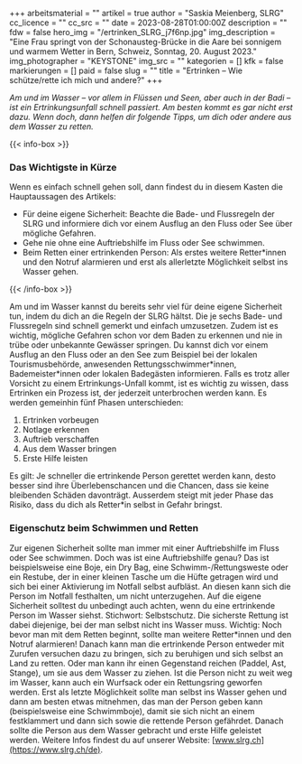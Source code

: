 +++
arbeitsmaterial = ""
artikel = true
author = "Saskia Meienberg, SLRG"
cc_licence = ""
cc_src = ""
date = 2023-08-28T01:00:00Z
description = ""
fdw = false
hero_img = "/ertrinken_SLRG_j7f6np.jpg"
img_description = "Eine Frau springt von der Schonausteg-Brücke in die Aare bei sonnigem und warmem Wetter in Bern, Schweiz, Sonntag, 20. August 2023."
img_photographer = "KEYSTONE"
img_src = ""
kategorien = []
kfk = false
markierungen = []
paid = false
slug = ""
title = "Ertrinken – Wie schütze/rette ich mich und andere?"
+++

_Am und im Wasser – vor allem in Flüssen und Seen, aber auch in der Badi – ist ein Ertrinkungsunfall schnell passiert. Am besten kommt es gar nicht erst dazu. Wenn doch, dann helfen dir folgende Tipps, um dich oder andere aus dem Wasser zu retten._

{{< info-box >}} <h3>Das Wichtigste in Kürze</h3>

<p>Wenn es einfach schnell gehen soll, dann findest du in diesem Kasten die Hauptaussagen des Artikels:</p>

<ul>

<li>Für deine eigene Sicherheit: Beachte die Bade- und Flussregeln der SLRG und informiere dich vor einem Ausflug an den Fluss oder See über mögliche Gefahren.</li>

<li>Gehe nie ohne eine Auftriebshilfe im Fluss oder See schwimmen.</li>

<li>Beim Retten einer ertrinkenden Person: Als erstes weitere Retter*innen und den Notruf alarmieren und erst als allerletzte Möglichkeit selbst ins Wasser gehen.</li>

</ul> {{< /info-box >}}

Am und im Wasser kannst du bereits sehr viel für deine eigene Sicherheit tun, indem du dich an die Regeln der SLRG hältst. Die je sechs Bade- und Flussregeln sind schnell gemerkt und einfach umzusetzen. Zudem ist es wichtig, mögliche Gefahren schon vor dem Baden zu erkennen und nie in trübe oder unbekannte Gewässer springen. Du kannst dich vor einem Ausflug an den Fluss oder an den See zum Beispiel bei der lokalen Tourismusbehörde, anwesenden Rettungsschwimmer\*innen, Bademeister\*innen oder lokalen Badegästen informieren. Falls es trotz aller Vorsicht zu einem Ertrinkungs-Unfall kommt, ist es wichtig zu wissen, dass Ertrinken ein Prozess ist, der jederzeit unterbrochen werden kann. Es werden gemeinhin fünf Phasen unterschieden:
1. Ertrinken vorbeugen
2. Notlage erkennen
3. Auftrieb verschaffen
4. Aus dem Wasser bringen
5. Erste Hilfe leisten

Es gilt: Je schneller die ertrinkende Person gerettet werden kann, desto besser sind ihre Überlebenschancen und die Chancen, dass sie keine bleibenden Schäden davonträgt. Ausserdem steigt mit jeder Phase das Risiko, dass du dich als Retter*in selbst in Gefahr bringst.

### Eigenschutz beim Schwimmen und Retten

Zur eigenen Sicherheit sollte man immer mit einer Auftriebshilfe im Fluss oder See schwimmen. Doch was ist eine Auftriebshilfe genau? Das ist beispielsweise eine Boje, ein Dry Bag, eine Schwimm-/Rettungsweste oder ein Restube, der in einer kleinen Tasche um die Hüfte getragen wird und sich bei einer Aktivierung im Notfall selbst aufbläst. An diesen kann sich die Person im Notfall festhalten, um nicht unterzugehen. Auf die eigene Sicherheit solltest du unbedingt auch achten, wenn du eine ertrinkende Person im Wasser siehst. Stichwort: Selbstschutz. Die sicherste Rettung ist dabei diejenige, bei der man selbst nicht ins Wasser muss. Wichtig: Noch bevor man mit dem Retten beginnt, sollte man weitere Retter*innen und den Notruf alarmieren! Danach kann man die ertrinkende Person entweder mit Zurufen versuchen dazu zu bringen, sich zu beruhigen und sich selbst an Land zu retten. Oder man kann ihr einen Gegenstand reichen (Paddel, Ast, Stange), um sie aus dem Wasser zu ziehen. Ist die Person nicht zu weit weg im Wasser, kann auch ein Wurfsack oder ein Rettungsring geworfen werden. Erst als letzte Möglichkeit sollte man selbst ins Wasser gehen und dann am besten etwas mitnehmen, das man der Person geben kann (beispielsweise eine Schwimmboje), damit sie sich nicht an einem festklammert und dann sich sowie die rettende Person gefährdet. Danach sollte die Person aus dem Wasser gebracht und erste Hilfe geleistet werden. Weitere Infos findest du auf unserer Website: [www.slrg.ch](https://www.slrg.ch/de).
